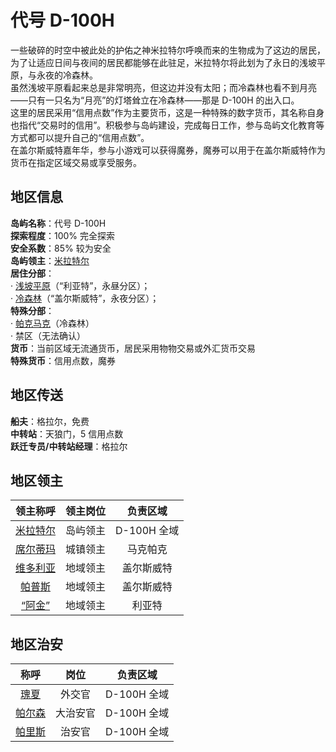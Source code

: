 # 代号 D-100H

一些破碎的时空中被此处的护佑之神米拉特尔呼唤而来的生物成为了这边的居民，为了让适应日间与夜间的居民都能够在此驻足，米拉特尔将此划为了永日的浅坡平原，与永夜的冷森林。  
虽然浅坡平原看起来总是非常明亮，但这边并没有太阳；而冷森林也看不到月亮——只有一只名为“月亮”的灯塔耸立在冷森林——那是 D-100H 的出入口。  
这里的居民采用“信用点数”作为主要货币，这是一种特殊的数字货币，其名称自身也指代“交易时的信用”。积极参与岛屿建设，完成每日工作，参与岛屿文化教育等方式都可以提升自己的“信用点数”。  
在盖尔斯威特嘉年华，参与小游戏可以获得魔券，魔券可以用于在盖尔斯威特作为货币在指定区域交易或享受服务。

## 地区信息

**岛屿名称**：代号 D-100H  
**探索程度**：100% 完全探索  
**安全系数**：85% 较为安全  
**岛屿领主**：[米拉特尔](./people/Miratl.md)  
**居住分部**：  
· [浅坡平原](data/riat.md)（“利亚特”，永昼分区）；  
· [冷森林](data/gailswaite.md)（“盖尔斯威特”，永夜分区）；  
**特殊分部**：  
· [帕克马克](data/makpaco.md)（冷森林）  
· 禁区（无法确认）  
**货币**：当前区域无流通货币，居民采用物物交易或外汇货币交易  
**特殊货币**：信用点数，魔券

## 地区传送

**船夫**：格拉尔，免费  
**中转站**：天狼门，5 信用点数  
**跃迁专员/中转站经理**：格拉尔

## 地区领主

| 领主称呼 | 领主岗位 |  负责区域   |
| :------: | :------: | :---------: |
| [米拉特尔](./people/Miratl.md) | 岛屿领主 | D-100H 全域 |
| [席尔蒂玛](./people/Siltima.md) | 城镇领主 |  马克帕克   |
| [维多利亚](./people/Victoria.md) | 地域领主 | 盖尔斯威特  |
|  [帕普斯](./people/Pappus.md)  | 地域领主 | 盖尔斯威特  |
|  [“阿金”](./people/Gold.md)  | 地域领主 |   利亚特    |

## 地区治安

|  称呼  |   岗位   |  负责区域   |
| :----: | :------: | :---------: |
|  [瑰夏](./people/Gousa.md)  |  外交官  | D-100H 全域 |
| [帕尔森](./people/Parson.md) | 大治安官 | D-100H 全域 |
| [帕里斯](./people/Paris.md) |  治安官  | D-100H 全域 |
